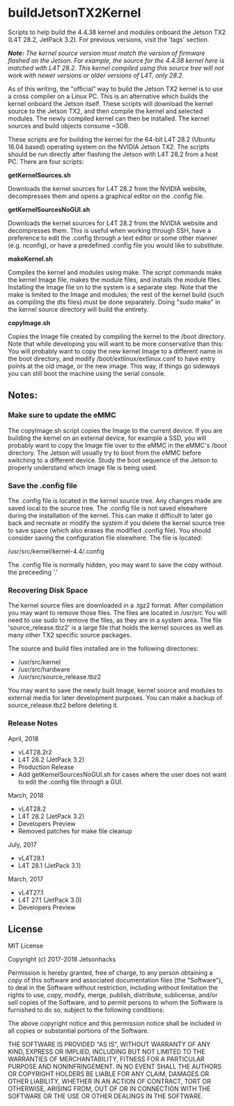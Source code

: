 # buildJetsonTX2Kernel
Scripts to help build the 4.4.38 kernel and modules onboard the Jetson TX2 (L4T 28.2, JetPack 3.2). For previous versions, visit the 'tags' section.

<em><strong>Note:</strong> The kernel source version must match the version of firmware flashed on the Jetson. For example, the source for the 4.4.38 kernel here is matched with L4T 28.2. This kernel compiled using this source tree will not work with newer versions or older versions of L4T, only 28.2.</em>

As of this writing, the "official" way to build the Jetson TX2 kernel is to use a cross compiler on a Linux PC. This is an alternative which builds the kernel onboard the Jetson itself. These scripts will download the kernel source to the Jetson TX2, and then compile the kernel and selected modules. The newly compiled kernel can then be installed. The kernel sources and build objects consume ~3GB.

These scripts are for building the kernel for the 64-bit L4T 28.2 (Ubuntu 16.04 based) operating system on the NVIDIA Jetson TX2. The scripts should be run directly after flashing the Jetson with L4T 28.2 from a host PC. There are four scripts:

<strong>getKernelSources.sh</strong>

Downloads the kernel sources for L4T 28.2 from the NVIDIA website, decompresses them and opens a graphical editor on the .config file. 

<strong>getKernelSourcesNoGUI.sh</strong>

Downloads the kernel sources for L4T 28.2 from the NVIDIA website and decompresses them. This is useful when working through SSH, have a preference to edit the .config through a text editor or some other manner (e.g. nconfig), or have a predefined .config file you would like to substitute. 


<strong>makeKernel.sh</strong>

Compiles the kernel and modules using make. The script commands make the kernel Image file, makes the module files, and installs the module files. Installing the Image file on to the system is a separate step. Note that the make is limited to the Image and modules; the rest of the kernel build (such as compiling the dts files) must be done separately. Doing "sudo make" in the kernel source directory will build the entirety.

<strong>copyImage.sh</strong>

Copies the Image file created by compiling the kernel to the /boot directory. Note that while developing you will want to be more conservative than this: You will probably want to copy the new kernel Image to a different name in the boot directory, and modify /boot/extlinux/extlinux.conf to have entry points at the old image, or the new image. This way, if things go sideways you can still boot the machine using the serial console.

<h2>Notes:</h2> 
<h3>Make sure to update the eMMC</h3>

The copyImage.sh script copies the Image to the current device. If you are building the kernel on an external device, for example a SSD, you will probably want to copy the Image file over to the eMMC in the eMMC's /boot directory. The Jetson will usually try to boot from the eMMC before switching to a different device. Study the boot sequence of the Jetson to properly understand which Image file is being used.

<h3>Save the .config file</h3>

The .config file is located in the kernel source tree. Any changes made are saved local to the source tree. The .config file is not saved elsewhere during the installation of the kernel. This can make it difficult to later go back and recreate or modify the system if you delete the kernel source tree to save space (which also erases the modified .config file). You should consider saving the configuration file elsewhere. The file is located:

/usr/src/kernel/kernel-4.4/.config

The .config file is normally hidden, you may want to save the copy without the preceeding '.'

<h3>Recovering Disk Space</h3>
The kernel source files are downloaded in a .tgz2 format. After compilation you may want to remove those files. The files are located in /usr/src You will need to use sudo to remove the files, as they are in a system area. The file 'source_release.tbz2' is a large file that holds the kernel sources as well as many other TX2 specific source packages. 

The source and build files installed are in the following directories:
<ul>
<li>/usr/src/kernel</li>
<li>/usr/src/hardware</li>
<li>/usr/src/source_release.tbz2</li>
</ul>

You may want to save the newly built Image, kernel source and modules to external media for later development purposes. You can make a backup of source_release.tbz2 before deleting it.



### Release Notes
April, 2018
* vL4T28.2r2
* L4T 28.2 (JetPack 3.2)
* Production Release
* Add getKernelSourcesNoGUI.sh for cases where the user does not want to edit the .config file through a GUI.

March, 2018
* vL4T28.2
* L4T 28.2 (JetPack 3.2)
* Developers Preview
* Removed patches for make file cleanup

July, 2017
* vL4T28.1
* L4T 28.1 (JetPack 3.1)

March, 2017
* vL4T27.1
* L4T 27.1 (JetPack 3.0)
* Developers Preview


## License
MIT License

Copyright (c) 2017-2018 Jetsonhacks

Permission is hereby granted, free of charge, to any person obtaining a copy
of this software and associated documentation files (the "Software"), to deal
in the Software without restriction, including without limitation the rights
to use, copy, modify, merge, publish, distribute, sublicense, and/or sell
copies of the Software, and to permit persons to whom the Software is
furnished to do so, subject to the following conditions:

The above copyright notice and this permission notice shall be included in all
copies or substantial portions of the Software.

THE SOFTWARE IS PROVIDED "AS IS", WITHOUT WARRANTY OF ANY KIND, EXPRESS OR
IMPLIED, INCLUDING BUT NOT LIMITED TO THE WARRANTIES OF MERCHANTABILITY,
FITNESS FOR A PARTICULAR PURPOSE AND NONINFRINGEMENT. IN NO EVENT SHALL THE
AUTHORS OR COPYRIGHT HOLDERS BE LIABLE FOR ANY CLAIM, DAMAGES OR OTHER
LIABILITY, WHETHER IN AN ACTION OF CONTRACT, TORT OR OTHERWISE, ARISING FROM,
OUT OF OR IN CONNECTION WITH THE SOFTWARE OR THE USE OR OTHER DEALINGS IN THE
SOFTWARE.

